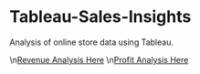# Tableau-Sales-Insights

Analysis of online store data using Tableau. 

\n[Revenue Analysis Here](https://prod-useast-a.online.tableau.com/t/abelardoriojasportfolio/views/SalesInsights/RevenueAnalysis?:showAppBanner=false&:display_count=n&:showVizHome=n&:origin=viz_share_link) 
\n[Profit Analysis Here](https://prod-useast-a.online.tableau.com/t/abelardoriojasportfolio/views/SalesInsights/ProfitAnalysis?:showAppBanner=false&:display_count=n&:showVizHome=n&:origin=viz_share_link)
